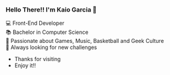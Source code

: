 ### Hello There!! I'm Kaio Garcia 👋

💻 Front-End Developer <br/>
📚 Bachelor in Computer Science <br/>
🎵 Passionate about Games, Music, Basketball and Geek Culture <br/>
📆 Always looking for new challenges

* Thanks for visiting <br/>
* Enjoy it!!
